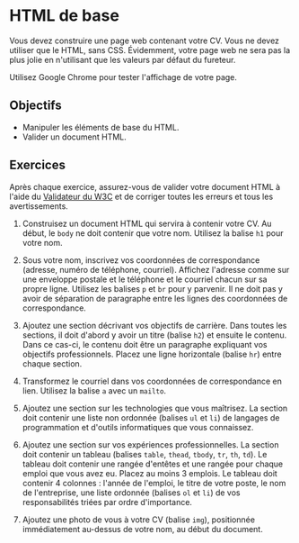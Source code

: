 HTML de base
============

Vous devez construire une page web contenant votre CV. Vous ne
devez utiliser que le HTML, sans CSS. Évidemment, votre page web ne sera pas la
plus jolie en n'utilisant que les valeurs par défaut du fureteur.

Utilisez Google Chrome pour tester l'affichage de votre page.

Objectifs
---------

* Manipuler les éléments de base du HTML.
* Valider un document HTML.

Exercices
---------

Après chaque exercice, assurez-vous de valider votre document HTML à l'aide du
[Validateur du W3C](https://validator.w3.org/) et de corriger toutes les erreurs
et tous les avertissements.

1. Construisez un document HTML qui servira à contenir votre CV. Au début, le
   `body` ne doit contenir que votre nom. Utilisez la balise `h1` pour votre
   nom.

2. Sous votre nom, inscrivez vos coordonnées de correspondance (adresse, numéro
   de téléphone, courriel). Affichez l'adresse comme sur une enveloppe postale
   et le téléphone et le courriel chacun sur sa propre ligne. Utilisez les
   balises `p` et `br` pour y parvenir. Il ne doit pas y avoir de séparation de
   paragraphe entre les lignes des coordonnées de correspondance.

3. Ajoutez une section décrivant vos objectifs de carrière. Dans toutes les
   sections, il doit d'abord y avoir un titre (balise `h2`) et ensuite le
   contenu. Dans ce cas-ci, le contenu doit être un paragraphe expliquant vos
   objectifs professionnels. Placez une ligne horizontale (balise `hr`) entre
   chaque section.

4. Transformez le courriel dans vos coordonnées de correspondance en lien.
   Utilisez la balise `a` avec un `mailto`.

5. Ajoutez une section sur les technologies que vous maîtrisez. La section doit
   contenir une liste non ordonnée (balises `ul` et `li`) de langages de
   programmation et d'outils informatiques que vous connaissez.

6. Ajoutez une section sur vos expériences professionnelles. La section doit
   contenir un tableau (balises `table`, `thead`, `tbody`, `tr`, `th`,
   `td`). Le tableau doit contenir une rangée d'entêtes et une rangée pour
   chaque emploi que vous avez eu. Placez au moins 3 emplois. Le tableau doit
   contenir 4 colonnes : l'année de l'emploi, le titre de votre poste, le nom de
   l'entreprise, une liste ordonnée (balises `ol` et `li`) de vos
   responsabilités triées par ordre d'importance.

7. Ajoutez une photo de vous à votre CV (balise `img`), positionnée
   immédiatement au-dessus de votre nom, au début du document.